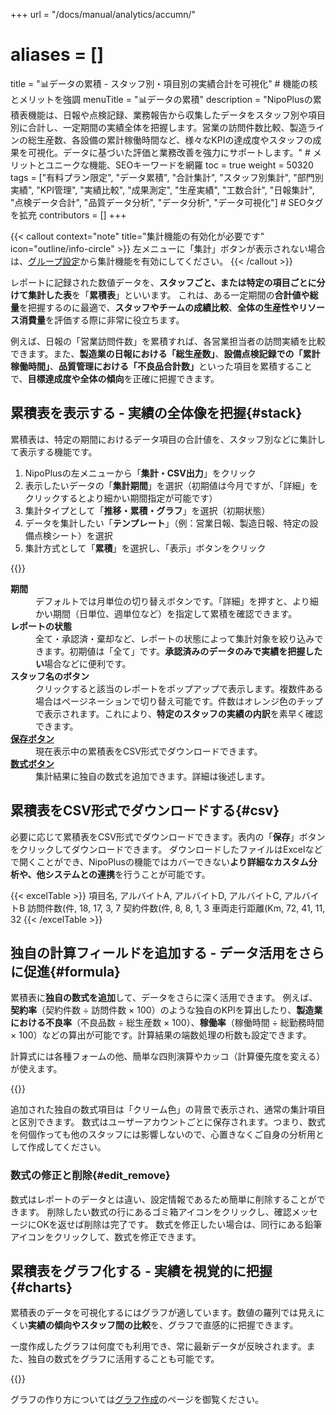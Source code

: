+++
url = "/docs/manual/analytics/accumn/"
# aliases = []
title = "📊データの累積 - スタッフ別・項目別の実績合計を可視化" # 機能の核とメリットを強調
menuTitle = "📊データの累積"
description = "NipoPlusの累積表機能は、日報や点検記録、業務報告から収集したデータをスタッフ別や項目別に合計し、一定期間の実績全体を把握します。営業の訪問件数比較、製造ラインの総生産数、各設備の累計稼働時間など、様々なKPIの達成度やスタッフの成果を可視化。データに基づいた評価と業務改善を強力にサポートします。" # メリットとユニークな機能、SEOキーワードを網羅
toc = true
weight = 50320
tags = ["有料プラン限定", "データ累積", "合計集計", "スタッフ別集計", "部門別実績", "KPI管理", "実績比較", "成果測定", "生産実績", "工数合計", "日報集計", "点検データ合計", "品質データ分析", "データ分析", "データ可視化"] # SEOタグを拡充
contributors = []
+++

{{< callout context="note" title="集計機能の有効化が必要です" icon="outline/info-circle" >}}
左メニューに「集計」ボタンが表示されない場合は、[グループ設定](/docs/setup/setting-group/#optionalFunction)から集計機能を有効にしてください。
{{< /callout >}}

レポートに記録された数値データを、<strong>スタッフごと、または特定の項目ごとに分けて集計した表</strong>を「<strong>累積表</strong>」といいます。
これは、ある一定期間の**合計値や総量**を把握するのに最適で、**スタッフやチームの成績比較**、<strong>全体の生産性やリソース消費量</strong>を評価する際に非常に役立ちます。

例えば、日報の「営業訪問件数」を累積すれば、各営業担当者の訪問実績を比較できます。また、<strong>製造業の日報における「総生産数」</strong>、<strong>設備点検記録での「累計稼働時間」</strong>、<strong>品質管理における「不良品合計数」</strong>といった項目を累積することで、**目標達成度や全体の傾向**を正確に把握できます。

## 累積表を表示する - 実績の全体像を把握{#stack}

累積表は、特定の期間におけるデータ項目の合計値を、スタッフ別などに集計して表示する機能です。

1.  NipoPlusの左メニューから「<strong>集計・CSV出力</strong>」をクリック
2.  表示したいデータの「<strong>集計期間</strong>」を選択（初期値は今月ですが、「詳細」をクリックするとより細かい期間指定が可能です）
3.  集計タイプとして「<strong>推移・累積・グラフ</strong>」を選択（初期状態）
4.  データを集計したい「<strong>テンプレート</strong>」（例：営業日報、製造日報、特定の設備点検シート）を選択
5.  集計方式として「<strong>累積</strong>」を選択し、「表示」ボタンをクリック

{{<iTablet filename="img/sumstack" msg="スタッフごとの営業訪問件数、製造ラインの総生産数、各設備の累計稼働時間など、累積表で実績を比較・把握するのに便利です" alice="pc">}}

<dl class="basic">
<dt><strong>期間</strong></dt>
<dd>デフォルトでは月単位の切り替えボタンです。「詳細」を押すと、より細かい期間（日単位、週単位など）を指定して累積を確認できます。</dd>
<dt><strong>レポートの状態</strong></dt>
<dd>全て・承認済・棄却など、レポートの状態によって集計対象を絞り込みできます。初期値は「全て」です。<strong>承認済みのデータのみで実績を把握したい</strong>場合などに便利です。</dd>
<dt><strong>スタッフ名のボタン</strong></dt>
<dd>クリックすると該当のレポートをポップアップで表示します。複数件ある場合はページネーションで切り替え可能です。件数はオレンジ色のチップで表示されます。これにより、<strong>特定のスタッフの実績の内訳</strong>を素早く確認できます。</dd>
<dt><a href="#csv"><strong>保存ボタン</strong></a></dt>
<dd>現在表示中の累積表をCSV形式でダウンロードできます。</dd>
<dt><a href="#formula"><strong>数式ボタン</strong></a></dt>
<dd>集計結果に独自の数式を追加できます。詳細は後述します。</dd>
</dl>

## 累積表をCSV形式でダウンロードする{#csv}

必要に応じて累積表をCSV形式でダウンロードできます。表内の「<strong>保存</strong>」ボタンをクリックしてダウンロードできます。
ダウンロードしたファイルはExcelなどで開くことができ、NipoPlusの機能ではカバーできない**より詳細なカスタム分析や、他システムとの連携**を行うことが可能です。

{{< excelTable >}}
項目名, アルバイトA, アルバイトD, アルバイトC, アルバイトB
訪問件数(件, 18, 17, 3, 7
契約件数(件, 8, 8, 1, 3
車両走行距離(Km, 72, 41, 11, 32
{{< /excelTable >}}

## 独自の計算フィールドを追加する - データ活用をさらに促進{#formula}

累積表に**独自の数式を追加**して、データをさらに深く活用できます。
例えば、**契約率**（契約件数 ÷ 訪問件数 × 100）のような独自のKPIを算出したり、**製造業における不良率**（不良品数 ÷ 総生産数 × 100）、**稼働率**（稼働時間 ÷ 総勤務時間 × 100）などの算出が可能です。計算結果の端数処理の桁数も設定できます。

計算式には各種フォームの他、簡単な四則演算やカッコ（計算優先度を変える）が使えます。

{{<iTablet filename="img/make" msg="「数式ボタン」をクリックして、オリジナルの計算フィールドを追加します。例えば契約率や不良率など、独自のKPIを算出しましょう" alice="pc">}}

追加された独自の数式項目は「クリーム色」の背景で表示され、通常の集計項目と区別できます。
数式はユーザーアカウントごとに保存されます。つまり、数式を何個作っても他のスタッフには影響しないので、心置きなくご自身の分析用として作成してください。

### 数式の修正と削除{#edit_remove}

数式はレポートのデータとは違い、設定情報であるため簡単に削除することができます。
削除したい数式の行にあるゴミ箱アイコンをクリックし、確認メッセージにOKを返せば削除は完了です。
数式を修正したい場合は、同行にある鉛筆アイコンをクリックして、数式を修正できます。

## 累積表をグラフ化する - 実績を視覚的に把握{#charts}

累積表のデータを可視化するにはグラフが適しています。数値の羅列では見えにくい**実績の傾向やスタッフ間の比較**を、グラフで直感的に把握できます。

一度作成したグラフは何度でも利用でき、常に最新データが反映されます。また、独自の数式をグラフに活用することも可能です。

{{<iTablet filename="img/stackCharts" msg="累積表のデータを元に棒グラフを作成。スタッフごとの成果や、期間内の合計生産数、総稼働時間などを視覚的に比較できます" alice="pc">}}

グラフの作り方については[グラフ作成](/docs/manual/analytics/chart/)のページを御覧ください。
